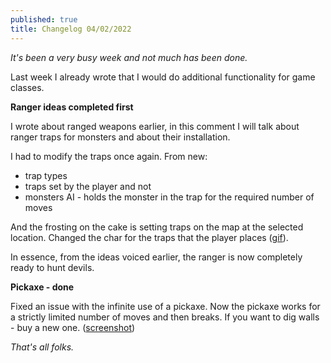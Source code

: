 ```yaml
---
published: true
title: Changelog 04/02/2022
---
```

_It's been a very busy week and not much has been done._

Last week I already wrote that I would do additional functionality for game classes.

**Ranger ideas completed first**

I wrote about ranged weapons earlier, in this comment I will talk about ranger traps for monsters and about their installation.

I had to modify the traps once again. From new:

- trap types
- traps set by the player and not
- monsters AI - holds the monster in the trap for the required number of moves

And the frosting on the cake is setting traps on the map at the selected location. Changed the char for the traps that the player places ([gif](https://img.itch.zone/aW1nLzg1NDU0MDYuZ2lm/original/tgD8Eh.gif)).

In essence, from the ideas voiced earlier, the ranger is now completely ready to hunt devils.

**Pickaxe - done**

Fixed an issue with the infinite use of a pickaxe. Now the pickaxe works for a strictly limited number of moves and then breaks. If you want to dig walls - buy a new one. ([screenshot](https://img.itch.zone/aW1nLzg1NDU0MjgucG5n/original/on5aBQ.png))

_That's all folks._
